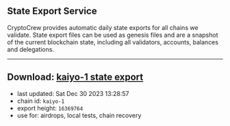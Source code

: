 ## State Export Service
CryptoCrew provides automatic daily state exports for all chains we validate. State export files can be used as genesis files and are a snapshot of the current blockchain state, including all validators, accounts, balances and delegations.

---
**Download: [kaiyo-1 state export](https://dl.ccvalidators.com/SERVICE/kujira/kaiyo-1_export_16369764.json)**
---

- last updated: Sat Dec 30 2023 13:28:57
- chain id: `kaiyo-1`
- export height: `16369764`
- use for: airdrops, local tests, chain recovery
